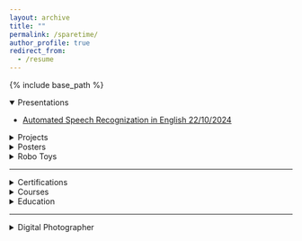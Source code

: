 ```yaml
---
layout: archive
title: ""
permalink: /sparetime/
author_profile: true
redirect_from:
  - /resume
---
```



{% include base_path %}

<details open>
  <summary>Presentations </summary>
  <ul>
  <li><a href ="../Documents/ASR-Presentation.pdf">Automated Speech Recognization in English 22/10/2024</a> </li>
  </ul>
 
</details>

<details>
  <summary>Projects </summary>

{% include base_path %}

{% for post in site.aiprojects %}
  {% include archive-single.html %}
{% endfor %}
</details>

<details>
  <summary>Posters </summary>
  <ul>
  <li><a href =""></a> </li>
  </ul>

</details>

<details>
  <summary>Robo Toys </summary>
  <ul>
  <li><a href =""></a> </li>
  </ul>

</details>

<hr>

<details>
  <summary>Certifications </summary>
  <ul>
  <li>[AWS] : AWS Cloud Practitioner </li>
  <li>[Microsoft] : Microsoft Certified: Azure Fundamentals </li>
  <li>[AWS] : AWS Certified Security – Specialty </li>
  <li>[sAFE] : Certified SAFe® 6 Agilist </li>
  <li> [Scrum Alliance] : Certified ScrumMaster</li>
  <li> [Linux] : Green Software for Practitioners</li>
  <li> [DevOps Institute] : Site Reliability Engineering (SRE) Foundation℠ Certification</li>
  </ul>

</details>
<details>
  <summary>Courses </summary>
  <ul>
  <li> [Udemy] : REST API Management, Monitoring & Analytics using Kong 3</li>
  <li> [Udemy] : Microservices Software Architecture: Patterns and Techniques</li>
  <li>[Linkedin Learning] : Design a Cloud Migration Strategy</li>
  <li> [Linkedin Learning] : Microservices: Security</li>
  <li> [Linkedin Learning] : Cloud Security Architecture for the Enterprise (2022)</li>
  <li> [Linkedin Learning] : Mentoring Others</li>
  <li> [Linkedin Learning] : Leadership Foundations (2013)</li>
  </ul>

</details>
 
<details>
  <summary>Education</summary>
  <ul>
  <li>[IIIT-H] : PG Certification Program in Artificial Intelligence and Machine Learning</li>
  <li>[Bits Pilani] : Masters in Software Engineering</li>
  </ul>
</details>
<hr>
<details>
  <summary>Digital Photographer </summary>
  
  <!-- <img src="/images/aboutme/travel_profile.jpeg" alt="drawing" style="width:300px;height:300px;align=center" align="center"/> -->
  <p align="right"> 
         is more than a hobby for me; it is a way of expressing my artistic vision and creativity.
 My work on my website <a href ="http://www.vukclicks.com">VUKCLICKS</a>, where I invite others to join me on my photographic journey and discover the stories behind each image.

  <!-- <img src="/images/aboutme/DSC03937.jpg" style="width:300px;height:300px; border-radius: 15px;box-shadow: 0px 0px 5px 5px #000000;"> -->
<p align="center">
🇰🇭 🇮🇳 🇨🇦 🇭🇰 🇮🇩 🇯🇵 🇲🇾 🏴 🇰🇷 🇸🇬 🇹🇭 🇬🇧<br><br>

  <video width="360" height="340" autoplay controls style=" border-radius: 15px;box-shadow: 0px 0px 5px 5px #000000;">
  <source src="/images/aboutme/background.mp4" type="video/mp4">

</video>

</p>

I have been fortunate enough to travel to amazing places all over the world. From the majestic mountains of Japan to the vibrant streets of India, I have witnessed the beauty and diversity of our planet.
</p>                          
</details>

[Github]: https://github.com/uday160386/
[LinkedIn]: https://www.linkedin.com/in/bkvudaykumar/
[Instagram]: https://www.instagram.com/vukclicks/
[VUKCLICKS]: http://www.vukclicks.com
[VUK-Travels]: https://www.vukclicks.com/public/pages/portfolio/travel/travel.html